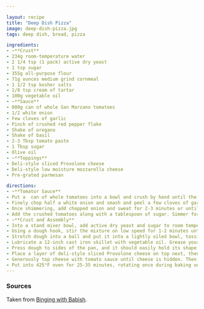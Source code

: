```yaml
---

layout: recipe
title: "Deep Dish Pizza"
image: deep-dish-pizza.jpg
tags: deep dish, bread, pizza

ingredients:
- ~**Crust**
- 234g room-temperature water
- 2 1/4 tsp (1 pack) active dry yeast
- 1 tsp sugar
- 355g all-purpose flour
- 71g ounces medium grind cornmeal
- 1 1/2 tsp kosher salts
- 1/8 tsp cream of tartar 
- 100g vegetable oil
- ~**Sauce**
- 800g can of whole San Marzano tomatoes
- 1/2 white onion
- Few cloves of garlic
- Pinch of crushed red pepper flake
- Shake of oregano
- Shake of basil
- 2-3 Tbsp tomato paste
- 1 Tbsp sugar
- Olive oil
- ~**Toppings**
- Deli-style sliced Provolone cheese
- Deli-style low moisture mozzarella cheese
- Pre-grated parmesan

directions:
- ~**Tomator Sauce**
- Put a  can of whole tomatoes into a bowl and crush by hand until the tomatoes are bite-sized pieces. 
- Finely chop half a white onion and smash and peel a few cloves of garlic. Into a high walled sauté plan, put a few tablespoons of olive oil and heat over medium until shimmering. 
- Once shimmering, add chopped onion and sweat for 2-3 minutes or until translucent around the edges, then add crushed garlic and sauté for an additional minute until fragrant. When fragrant, add a pinch of crushed red pepper flake, a shake of oregano, a shake of basil, and 2-3 tablespoons of tomato paste. Cook together for one minute.
- Add the crushed tomatoes along with a tablespoon of sugar. Simmer for 20-30 minutes over medium heat, stirring regularly to prevent scorching, until the raw tomato flavor has cooked off and the sauce is thick. You know it’s thick enough when you drag a spoon through the sauce, it will part.
- ~**Crust and Assembly**
- Into a stand mixer bowl, add active dry yeast and sugar to room temperature water. Let bloom for 10 minutes until foamy. In a separate bowl, whisk together all-purpose flour, medium grind cornmeal, salt, and cream of tartar. Pour dry ingredients into yeast mixture. Then add vegetable oil. 
- Using a dough hook, stir the mixture on low speed for 1-2 minutes until dough is off the side of the bowl. Then, put speed to medium for 7-8 minutes to knead until smooth and elastic. If the dough is too hydrated, lightly flour a cooking surface and knead by hand for an additional 1-2 minutes until consistency is soft and tacky, but not sticky. 
- Stretch dough into a ball and put it into a lightly oiled bowl, tossing to make sure it’s fully covered in oil. Cover the bowl with plastic wrap and sit out at room temperature for 60-90 minutes, or until it has doubled in size. 
- Lubricate a 12-inch cast iron skillet with vegetable oil. Grease your hands and coax the dough out of the bowl and into the pan. Push into the shape of a pizza by stretching and pushing the dough up to the sides of the pan. Let rest under cover of plastic wrap for 20-30 minutes. While this rests, you can start your tomato sauce (see recipe above).
- Press dough to sides of the pan, and it should easily hold its shape. (Optional) Lay down a layer of raw mild Italian sausage into a nice even layer before the cheese. 
- Place a layer of deli-style sliced Provolone cheese on top next, then follow with a thick layer of low moisture mozzarella. More cheese = more cheese stretch! 
- Generously top cheese with tomato sauce until cheese is hidden. Then, sprinkle pre-grated parmesan on the sauce and drizzle olive oil on both the sauce and around the edge of the crust. 
- Put into 425°F oven for 25-35 minutes, rotating once during baking until cooked through. Run a thin spatula around the outside edge to make sure that there’s no sticking. Slide pizza out the pan and wait at least 10 minutes before cutting and serving pizza. Enjoy! 
---
```


### Sources

Taken from [Binging with Babish](https://www.youtube.com/watch?v=hyUnGjykNwg). 